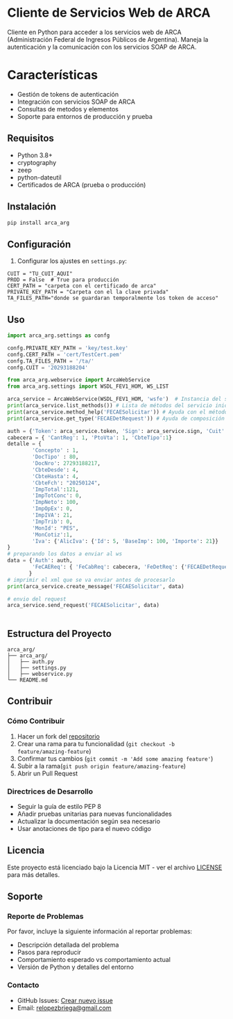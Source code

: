 # Cliente de Servicios Web de ARCA

Cliente en Python para acceder a los servicios web de ARCA (Administración Federal de Ingresos Públicos de Argentina). Maneja la autenticación y la comunicación con los servicios SOAP de ARCA.

# Características

- Gestión de tokens de autenticación
- Integración con servicios SOAP de ARCA
- Consultas de metodos y elementos
- Soporte para entornos de producción y prueba

## Requisitos

- Python 3.8+
- cryptography
- zeep
- python-dateutil
- Certificados de ARCA (prueba o producción)

## Instalación

```bash
pip install arca_arg
```
## Configuración


1. Configurar los ajustes en `settings.py`:
```
CUIT = "TU_CUIT_AQUI"
PROD = False  # True para producción
CERT_PATH = "carpeta con el certificado de arca"
PRIVATE_KEY_PATH = "Carpeta con el la clave privada"
TA_FILES_PATH="donde se guardaran temporalmente los token de acceso"
```
## Uso

```python
import arca_arg.settings as confg

confg.PRIVATE_KEY_PATH = 'key/test.key'
confg.CERT_PATH = 'cert/TestCert.pem'
confg.TA_FILES_PATH = '/ta/'
confg.CUIT = '20293188204'

from arca_arg.webservice import ArcaWebService 
from arca_arg.settings import WSDL_FEV1_HOM, WS_LIST

arca_service = ArcaWebService(WSDL_FEV1_HOM, 'wsfe')  # Instancia del servicio web
print(arca_service.list_methods()) # Lista de métodos del servicio inicializado
print(arca_service.method_help('FECAESolicitar')) # Ayuda con el método consultarProvincias del servicio web
print(arca_service.get_type('FECAEDetRequest')) # Ayuda de composición del elemento a enviar.

auth = {'Token': arca_service.token, 'Sign': arca_service.sign, 'Cuit': arca_service.cuit,}
cabecera = { 'CantReg': 1, 'PtoVta': 1, 'CbteTipo':1}
detalle = {
        'Concepto' : 1,
        'DocTipo' : 80,
        'DocNro': 27293188217,
        'CbteDesde': 4,
        'CbteHasta': 4,
        'CbteFch': "20250124",
        'ImpTotal':121,
        'ImpTotConc': 0,
        'ImpNeto': 100,
        'ImpOpEx': 0,
        'ImpIVA': 21,
        'ImpTrib': 0,
        'MonId': "PES",
        'MonCotiz':1,
        'Iva': {'AlicIva': {'Id': 5, 'BaseImp': 100, 'Importe': 21}}
}
# preparando los datos a enviar al ws
data = {'Auth': auth, 
        'FeCAEReq': { 'FeCabReq': cabecera, 'FeDetReq': {'FECAEDetRequest': detalle}}
       }
# imprimir el xml que se va enviar antes de procesarlo
print(arca_service.create_message('FECAESolicitar', data)

# envio del request
arca_service.send_request('FECAESolicitar', data)
  
```

## Estructura del Proyecto
```
arca_arg/
├── arca_arg/
│   ├── auth.py
│   ├── settings.py
│   ├── webservice.py
└── README.md
```
## Contribuir

### Cómo Contribuir

1. Hacer un fork del [repositorio](https://github.com/relopezbriega/arca_arg)
2. Crear una rama para tu funcionalidad  (`git checkout -b feature/amazing-feature`)
3. Confirmar tus cambios (`git commit -m 'Add some amazing feature'`)
4. Subir a la rama(`git push origin feature/amazing-feature`)
5. Abrir un Pull Request

### Directrices de Desarrollo

- Seguir la guía de estilo PEP 8
- Añadir pruebas unitarias para nuevas funcionalidades
- Actualizar la documentación según sea necesario
- Usar anotaciones de tipo para el nuevo código

## Licencia

Este proyecto está licenciado bajo la Licencia MIT - ver el archivo [LICENSE](LICENSE) para más detalles.

## Soporte

### Reporte de Problemas

Por favor, incluye la siguiente información al reportar problemas:

- Descripción detallada del problema
- Pasos para reproducir
- Comportamiento esperado vs comportamiento actual
- Versión de Python y detalles del entorno

### Contacto

- GitHub Issues: [Crear nuevo issue](https://github.com/relopezbriega/arca_arg/issues)
- Email: relopezbriega@gmail.com
